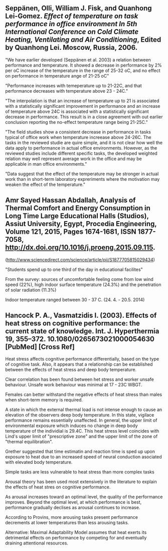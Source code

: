 
## Seppänen, Olli, William J. Fisk, and Quanhong Lei-Gomez. _Effect of temperature on task performance in office environment In 5th International Conference on Cold Climate Heating, Ventilating and Air Conditioning_, Edited by Quanhong Lei. Moscow, Russia, 2006.

"We have earlier developed (Seppänen et al. 2003) a relation between performance and temperature. It showed a decrease in performance by 2% per oC increase of the temperature in the range of 25-32 oC, and no effect on performance in temperature ange of 21-25 oC"

"Performance increases with temeperature up to 21-22C, and that performance decreases with temperature above 23 - 24C."

"The interpolation is that an increase of temperature up to 21 is associated with a statistically significant improvement in performance and an increase of temperature above 24C is associated with a statistically significant decrease in performance. This result is in a close agreement with out earlier conclusion reporting the no-effect temperature range being 21-25C."

"The field studies show a consistent decrease in performance in tasks typical of office work when temperature increease above 24-26C. The tasks in the reviewed studie are quire simple, and it is not clear how well the data apply to performance in actual office environments. However, as the reviewed studies include different specific tasks, the developed weighted relation may well represent average work in the office and may be applicable in man office environments."

"Data suggest that the effect of the temperature may be stronger in actual work than in short-term laboratory expreriments where the motivation may weaken the effect of the temperature."

## Amr Sayed Hassan Abdallah, Analysis of Thermal Comfort and Energy Consumption in Long Time Large Educational Halls (Studios), Assiut University, Egypt, Procedia Engineering, Volume 121, 2015, Pages 1674-1681, ISSN 1877-7058, http://dx.doi.org/10.1016/j.proeng.2015.09.115.
(http://www.sciencedirect.com/science/article/pii/S1877705815029434)

"Students spend up to one third of the day in educational facilites"

From the survey: sources of uncomfortable feeling come from low wind speed (22%), high indoor surface temperature (24.3%) and the penetration of solar radiation (11.3%)

Indoor temperature ranged between 30 - 37 C. (24. 4. - 20.5. 2014)

## Hancock P. A., Vasmatzidis I. (2003). Effects of heat stress on cognitive performance: the current state of knowledge. Int. J. Hyperthermia 19, 355–372. 10.1080/0265673021000054630 [PubMed] [Cross Ref]

Heat stress affects cognitive performance differentially, based on the type of cognitive task. Also, it appears that a relationship can be established between the effects of heat stress and deep body temperature.

Clear correlation has been found between het stress and worker unsafe behaviour. Unsafe work behaviour was minimal at 17 - 23C WBGT.

Females can better withstand the negative effects of heat stress than males when short-term memory is required.

A state in which the external thermal load is not intense enough to cause an elevation of the observers deep body temperature. In this state, vigilace performance remains essentially unaffected. In general, the upper limit of environmental exposure which induces no change in deep body temperature of the individial is 29.4C. This heat stress level coincides with Lind's upper limit of "prescriptive zone" and the upper limit of the zone of "thermal equilibration".

Grether suggested that time estimatin and reaction time is sped up upon exposure to heat due to an increased speed of neural conduction asociated with elevated body temperature.

Simple tasks are less vulnerable to heat stress than more complex tasks

Arousal theory has been used most extensively in the literature to explain the effects of heat stres on cognitive performance.

As arousal increases toward an optimal level, the quality of the performance improves. Beyond the optimal level, at which performance is best, performance gradually declises as arousal continues to increase.

According to Provins, more arousing tasks present performance decrements at lower temperatures than less arousing tasks.

Alternative: Maximal Adaptability Model assumes that heat exerts its detrimental effects on performance by competing for and eventually draining attentional resources.


